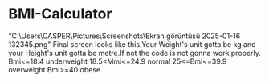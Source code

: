 # BMI-Calculator

"C:\Users\CASPER\Pictures\Screenshots\Ekran görüntüsü 2025-01-16 132345.png"
Final screen looks like this.Your Weight's unit gotta be kg and your Height's unit gotta be metre.İf not the code is not gonna work properly.
 Bmi<=18.4  underweight
 18.5<Mmi<=24.9 normal
 25<=Bmi<=39.9 overweight
 Bmi>=40 obese
 
